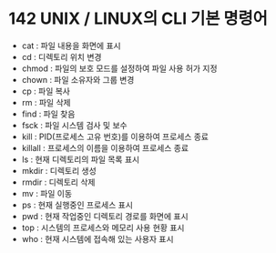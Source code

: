 # 142 UNIX / LINUX의 CLI 기본 명령어

- cat : 파일 내용을 화면에 표시
- cd : 디렉토리 위치 변경
- chmod : 파일의 보호 모드를 설정하여 파일 사용 허가 지정
- chown : 파일 소유자와 그룹 변경
- cp : 파일 복사
- rm : 파일 삭제
- find : 파일 찾음
- fsck : 파일 시스템 검사 및 보수
- kill : PID(프로세스 고유 번호)를 이용하여 프로세스 종료
- killall : 프로세스의 이름을 이용하여 프로세스 종료
- ls : 현재 디렉토리의 파일 목록 표시
- mkdir : 디렉토리 생성
- rmdir : 디렉토리 삭제
- mv : 파일 이동
- ps : 현재 실행중인 프로세스 표시
- pwd : 현재 작업중인 디렉토리 경로를 화면에 표시
- top : 시스템의 프로세스와 메모리 사용 현황 표시
- who : 현재 시스템에 접속해 있는 사용자 표시